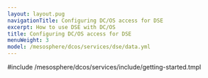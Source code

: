 ```yaml
---
layout: layout.pug
navigationTitle: Configuring DC/OS access for DSE
excerpt: How to use DSE with DC/OS
title: Configuring DC/OS access for DSE
menuWeight: 3
model: /mesosphere/dcos/services/dse/data.yml
---
```


#include /mesosphere/dcos/services/include/getting-started.tmpl
